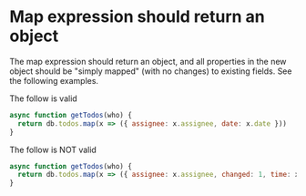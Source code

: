 Map expression should return an object
======================================
The map expression should return an object, and all properties in the new object should be "simply mapped" (with no changes) to existing fields.
See the following examples.

The follow is valid
```javascript
async function getTodos(who) {
  return db.todos.map(x => ({ assignee: x.assignee, date: x.date }))
}
```

The follow is NOT valid
```javascript
async function getTodos(who) {
  return db.todos.map(x => ({ assignee: x.assignee, changed: 1, time: x.time + 1 }))
}
```
